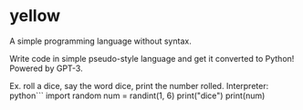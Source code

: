 # yellow
A simple programming language without syntax.

Write code in simple pseudo-style language and get it converted to Python! Powered by GPT-3.

Ex. roll a dice, say the word dice, print the number rolled.
Interpreter: 
python```
import random
num = randint(1, 6)
print("dice")
print(num)
```
